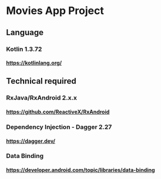 # Movies App Project

## Language
### Kotlin 1.3.72
#### https://kotlinlang.org/


## Technical required
### RxJava/RxAndroid 2.x.x
#### https://github.com/ReactiveX/RxAndroid

### Dependency Injection - Dagger 2.27
#### https://dagger.dev/

### Data Binding 
#### https://developer.android.com/topic/libraries/data-binding
